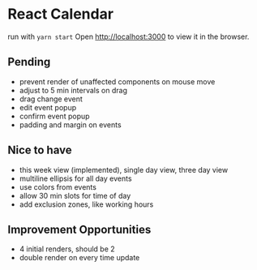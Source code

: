 # React Calendar

run with `yarn start`
Open [http://localhost:3000](http://localhost:3000) to view it in the browser.

## Pending

- prevent render of unaffected components on mouse move
- adjust to 5 min intervals on drag
- drag change event
- edit event popup
- confirm event popup
- padding and margin on events

## Nice to have

- this week view (implemented), single day view, three day view
- multiline ellipsis for all day events
- use colors from events
- allow 30 min slots for time of day
- add exclusion zones, like working hours

## Improvement Opportunities

- 4 initial renders, should be 2
- double render on every time update
